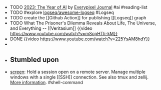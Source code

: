 - TODO [2023: The Year of AI](https://journal.everypixel.com/2023-the-year-of-ai) by [Everypixel Journal](https://journal.everypixel.com/) #ai #reading-list
- TODO #explore [logseq/awesome-logseq](https://github.com/logseq/awesome-logseq) #Logseq
- TODO create the [[Github Action]] for publishing [[Logseq]] graph
- TODO What The Prisoner's Dilemma Reveals About Life, The Universe, and Everything -- [[Veritasium]]
  {{video https://www.youtube.com/watch?v=mScpHTIi-kM}}
- DONE {{video https://www.youtube.com/watch?v=225YsAM8hdY}}
-
- ## Stumbled upon
- [screen](https://command-not-found.com/screen): Hold a session open on a remote server. Manage multiple windows with a single [[SSH]] connection. See also tmux and zellij. [More information](https://manned.org/screen). #shell-command